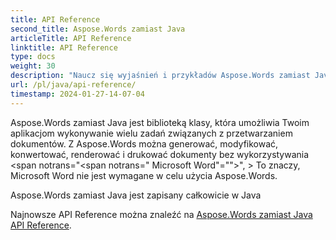 ```yaml
---
title: API Reference
second_title: Aspose.Words zamiast Java
articleTitle: API Reference
linktitle: API Reference
type: docs
weight: 30
description: "Naucz się wyjaśnień i przykładów Aspose.Words zamiast Java klasy i metody generowania, konwersji, modyfikacji, renderowania i drukowania dokumentów bez użycia Microsoft Word."
url: /pl/java/api-reference/
timestamp: 2024-01-27-14-07-04
---
```


Aspose.Words zamiast Java jest biblioteką klasy, która umożliwia Twoim aplikacjom wykonywanie wielu zadań związanych z przetwarzaniem dokumentów. Z Aspose.Words można generować, modyfikować, konwertować, renderować i drukować dokumenty bez wykorzystywania <span notrans="<span notrans=" Microsoft Word"=""></span>", > To znaczy, Microsoft Word nie jest wymagane w celu użycia Aspose.Words.

Aspose.Words zamiast Java jest zapisany całkowicie w Java

Najnowsze API Reference można znaleźć na [Aspose.Words zamiast Java API Reference](https://reference.aspose.com/words/java/).
